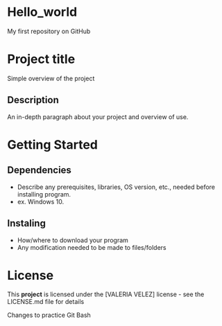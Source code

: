 # Hello_world
My first repository on GitHub

# Project title

Simple overview of the project

## Description

An in-depth paragraph about your project and overview of use.

# Getting Started

## Dependencies

* Describe any prerequisites, libraries, OS version, etc., needed before installing program.
* ex. Windows 10.

## Instaling

* How/where to download your program
* Any modification needed to be made to files/folders

# License

This **project** is licensed under the [VALERIA VELEZ] license - see the LICENSE.md file for details

Changes to practice Git Bash
